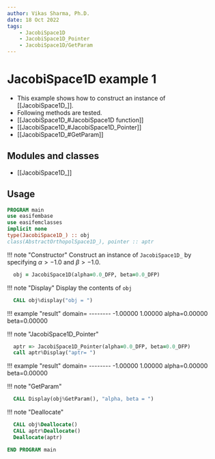 ```yaml
---
author: Vikas Sharma, Ph.D.
date: 18 Oct 2022
tags:
    - JacobiSpace1D
    - JacobiSpace1D_Pointer
    - JacobiSpace1D/GetParam
---
```


# JacobiSpace1D example 1

- This example shows how to construct an instance of [[JacobiSpace1D_]].
- Following methods are tested.
- [[JacobiSpace1D_#JacobiSpace1D function]]
- [[JacobiSpace1D_#JacobiSpace1D_Pointer]]
- [[JacobiSpace1D_#GetParam]]

## Modules and classes

- [[JacobiSpace1D_]]

## Usage

```fortran
PROGRAM main
use easifembase
use easifemclasses
implicit none
type(JacobiSpace1D_) :: obj
class(AbstractOrthopolSpace1D_), pointer :: aptr
```

!!! note "Constructor"
    Construct an instance of `JacobiSpace1D_` by specifying $\alpha>-1.0$ and $\beta>-1.0$.

```fortran
  obj = JacobiSpace1D(alpha=0.0_DFP, beta=0.0_DFP)
```

!!! note "Display"
    Display the contents of `obj`

```fortran
  CALL obj%display("obj = ")
```

!!! example "result"
      domain=
      --------
      -1.00000
      1.00000
      alpha=0.00000
      beta=0.00000

!!! note "JacobiSpace1D_Pointer"

```fortran
  aptr => JacobiSpace1D_Pointer(alpha=0.0_DFP, beta=0.0_DFP)
  call aptr%Display("aptr= ")
```

!!! example "result"
      domain=
      --------
      -1.00000
      1.00000
      alpha=0.00000
      beta=0.00000

!!! note "GetParam"

```fortran
  CALL Display(obj%GetParam(), "alpha, beta = ")
```

!!! note "Deallocate"

```fortran
  CALL obj%Deallocate()
  CALL aptr%Deallocate()
  Deallocate(aptr)
```

```fortran
END PROGRAM main
```
